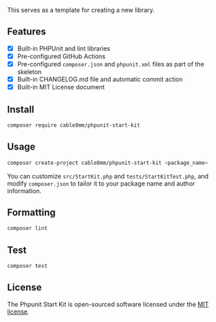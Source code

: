 This serves as a template for creating a new library.

## Features

- [x] Built-in PHPUnit and lint libraries
- [x] Pre-configured GitHub Actions
- [x] Pre-configured `composer.json` and `phpunit.xml` files as part of the skeleton
- [x] Built-in CHANGELOG.md file and automatic commit action
- [x] Built-in MIT License document

## Install

```sh
composer require cable8mm/phpunit-start-kit
```

## Usage

```sh
composer create-project cable8mm/phpunit-start-kit <package_name>
```

You can customize `src/StartKit.php` and `tests/StartKitTest.php`, and modify `composer.json` to tailor it to your package name and author information.

## Formatting

```sh
composer lint
```

## Test

```sh
composer test
```

## License

The Phpunit Start Kit is open-sourced software licensed under the [MIT license](https://opensource.org/licenses/MIT).
